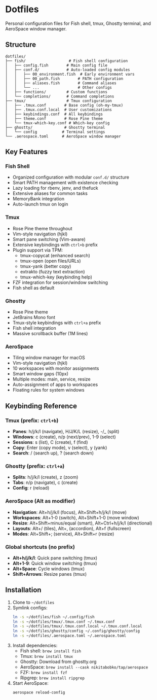 # Dotfiles

Personal configuration files for Fish shell, tmux, Ghostty terminal, and AeroSpace window manager.

## Structure

```
dotfiles/
├── fish/                   # Fish shell configuration
│   ├── config.fish        # Main config file
│   ├── conf.d/            # Auto-loaded config modules
│   │   ├── 00_environment.fish  # Early environment vars
│   │   ├── 00_path.fish        # PATH configuration
│   │   ├── aliases.fish        # Command aliases
│   │   └── ...                 # Other configs
│   ├── functions/         # Custom functions
│   └── completions/       # Command completions
├── tmux/                  # Tmux configuration
│   ├── .tmux.conf        # Base config (oh-my-tmux)
│   ├── .tmux.conf.local  # User customizations
│   ├── keybindings.conf  # All keybindings
│   ├── theme.conf        # Rose Pine theme
│   └── tmux-which-key.conf # Which-key config
├── ghostty/              # Ghostty terminal
│   └── config           # Terminal settings
└── .aerospace.toml      # AeroSpace window manager

```

## Key Features

### Fish Shell
- Organized configuration with modular `conf.d/` structure
- Smart PATH management with existence checking
- Lazy loading for rbenv, jenv, and thefuck
- Extensive aliases for common tasks
- MemoryBank integration
- Auto-launch tmux on login

### Tmux
- Rose Pine theme throughout
- Vim-style navigation (hjkl)
- Smart pane switching (Vim-aware)
- Extensive keybindings with `ctrl+b` prefix
- Plugin support via TPM:
  - tmux-copycat (enhanced search)
  - tmux-open (open files/URLs)
  - tmux-yank (better copy)
  - extrakto (fuzzy text extraction)
  - tmux-which-key (keybinding help)
- FZF integration for session/window switching
- Fish shell as default

### Ghostty
- Rose Pine theme
- JetBrains Mono font
- Tmux-style keybindings with `ctrl+a` prefix
- Fish shell integration
- Massive scrollback buffer (1M lines)

### AeroSpace
- Tiling window manager for macOS
- Vim-style navigation (hjkl)
- 10 workspaces with monitor assignments
- Smart window gaps (10px)
- Multiple modes: main, service, resize
- Auto-assignment of apps to workspaces
- Floating rules for system windows

## Keybinding Reference

### Tmux (prefix: `ctrl+b`)
- **Panes**: h/j/k/l (navigate), H/J/K/L (resize), -/_ (split)
- **Windows**: c (create), n/p (next/prev), 1-9 (select)
- **Sessions**: s (list), C (create), f (find)
- **Copy**: Enter (copy mode), v (select), y (yank)
- **Search**: / (search up), ? (search down)

### Ghostty (prefix: `ctrl+a`)
- **Splits**: h/j/k/l (create), z (zoom)
- **Tabs**: n/p (navigate), c (create)
- **Config**: r (reload)

### AeroSpace (Alt as modifier)
- **Navigation**: Alt+h/j/k/l (focus), Alt+Shift+h/j/k/l (move)
- **Workspaces**: Alt+1-0 (switch), Alt+Shift+1-0 (move window)
- **Resize**: Alt+Shift+minus/equal (smart), Alt+Ctrl+h/j/k/l (directional)
- **Layouts**: Alt+/ (tiles), Alt+, (accordion), Alt+f (fullscreen)
- **Modes**: Alt+Shift+; (service), Alt+Shift+r (resize)

### Global shortcuts (no prefix)
- **Alt+h/j/k/l**: Quick pane switching (tmux)
- **Alt+1-9**: Quick window switching (tmux)
- **Alt+Space**: Cycle windows (tmux)
- **Shift+Arrows**: Resize panes (tmux)

## Installation

1. Clone to `~/dotfiles`
2. Symlink configs:
   ```bash
   ln -s ~/dotfiles/fish ~/.config/fish
   ln -s ~/dotfiles/tmux/.tmux.conf ~/.tmux.conf
   ln -s ~/dotfiles/tmux/.tmux.conf.local ~/.tmux.conf.local
   ln -s ~/dotfiles/ghostty/config ~/.config/ghostty/config
   ln -s ~/dotfiles/.aerospace.toml ~/.aerospace.toml
   ```
3. Install dependencies:
   - Fish shell: `brew install fish`
   - Tmux: `brew install tmux`
   - Ghostty: Download from ghostty.org
   - AeroSpace: `brew install --cask nikitabobko/tap/aerospace`
   - FZF: `brew install fzf`
   - Ripgrep: `brew install ripgrep`
4. Start AeroSpace:
   ```bash
   aerospace reload-config
   ```